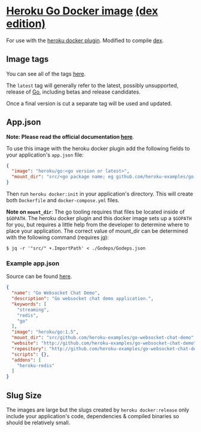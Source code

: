 # [Heroku Go Docker image](https://hub.docker.com/r/heroku/go) [(dex edition)](https://github.com/coreos/dex)

For use with the [heroku docker plugin](https://github.com/heroku/heroku-docker). Modified to compile [dex](https://github.com/coreos/dex).

## Image tags

You can see all of the tags [here](https://hub.docker.com/r/heroku/go/tags/).

The `latest` tag will generally refer to the latest, possibly unsupported,
release of [Go](https://golang.org/dl), including betas and release candidates.

Once a final version is cut a separate tag will be used and updated.

## App.json

**Note: Please read the official documentation [here](https://devcenter.heroku.com/articles/docker)**.

To use this image with the heroku docker plugin add the following fields to your
application's `app.json` file:

```json
{
  "image": "heroku/go:<go version or latest>",
  "mount_dir": "src/<go package name; eg github.com/heroku-examples/go-websocket-chat-demo>",
}
```

Then run `heroku docker:init` in your application's directory. This will create
both  `Dockerfile` and `docker-compose.yml` files.

**Note on `mount_dir`**:  The go tooling requires that files be located inside
of `$GOPATH`. The heroku docker plugin and this docker image sets up a `$GOPATH`
 for you, but requires a little help from the developer to determine where to
 place your application. The correct value of mount_dir can be determined with
 the following command (requires [jq](https://stedolan.github.io/jq/)):

```term
$ jq -r '"src/" +.ImportPath' < ./Godeps/Godeps.json
```

### Example app.json

Source can be found [here](https://github.com/heroku-examples/go-websocket-chat-demo/blob/master/app.json).

```json
{
  "name": "Go Websocket Chat Demo",
  "description": "Go websocket chat demo application.",
  "keywords": [
    "streaming",
    "redis",
    "go"
  ],
  "image": "heroku/go:1.5",
  "mount_dir": "src/github.com/heroku-examples/go-websocket-chat-demo",
  "website": "http://github.com/heroku-examples/go-websocket-chat-demo",
  "repository": "http://github.com/heroku-examples/go-websocket-chat-demol",
  "scripts": {},
  "addons": [
    "heroku-redis"
  ]
}
```

## Slug Size

The images are large but the slugs created by `heroku docker:release` only
include your application's code, dependencies & compiled binaries so should be
relatively small.
